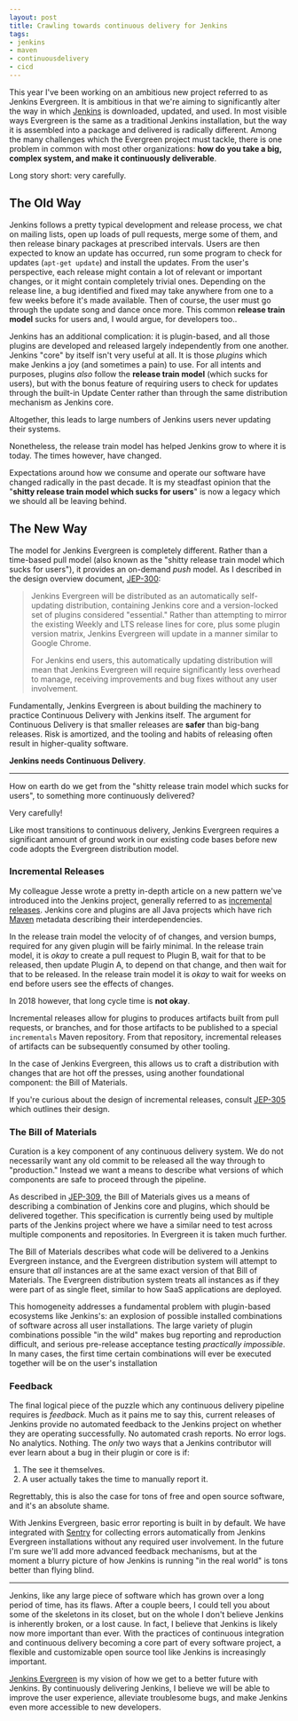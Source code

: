 ```yaml
---
layout: post
title: Crawling towards continuous delivery for Jenkins
tags:
- jenkins
- maven
- continuousdelivery
- cicd
---
```



This year I've been working on an ambitious new project referred to as Jenkins
Evergreen. It is ambitious in that we're aiming to significantly alter the way
in which [Jenkins](https://jenkins.io/) is downloaded, updated, and used.
In most visible ways Evergreen is the same as a traditional Jenkins
installation, but the way it is assembled into a package and delivered is
radically different. Among the many challenges which the Evergreen project must tackle,
there is one problem in common with most other organizations:
**how do you take a big, complex system, and make it continuously deliverable**.

Long story short: very carefully.


## The Old Way

Jenkins follows a pretty typical development and release process,
we chat on mailing lists, open up loads of
pull requests, merge some of them, and then release binary packages at
prescribed intervals.
Users are then expected to know an update has occurred, run some program to check for
updates (`apt-get update`) and install the updates. From the user's
perspective, each release might contain a lot of relevant or important changes,
or it might contain completely trivial ones. Depending on the release line, a
bug identified and fixed may take anywhere from one to a few weeks before
it's made available. Then of course, the user must go through the update song
and dance once more. This common **release train model** sucks for users and, I
would argue, for developers too..

Jenkins has an additional complication: it is plugin-based, and all those
plugins are developed and released largely independently from one another.
Jenkins "core" by itself isn't very useful at all. It is those _plugins_ which
make Jenkins a joy (and sometimes a pain) to use. For all intents and purposes,
plugins _also_ follow the **release train model** (which sucks for users), but
with the bonus feature of requiring users to check for updates through the
built-in Update Center rather than through the same distribution mechanism as
Jenkins core.

Altogether, this leads to large numbers of Jenkins users never updating their
systems.

Nonetheless, the release train model has helped Jenkins grow to where it is
today. The times however, have changed.

Expectations around how we consume and operate our software have changed
radically in the past decade. It is my steadfast opinion that the "**shitty
release train model which sucks for users**" is now a legacy which we should all
be leaving behind.

## The New Way

The model for Jenkins Evergreen is completely different. Rather than a
time-based pull model (also known as the "shitty release train model which
sucks for users"), it provides an on-demand *push* model. As I described in the
design overview document,
[JEP-300](https://github.com/jenkinsci/jep/tree/master/jep/300):

> Jenkins Evergreen will be distributed as an automatically
> self-updating distribution, containing Jenkins core and a version-locked set
> of plugins considered "essential." Rather than attempting to mirror the
> existing Weekly and LTS release lines for core, plus some plugin version
> matrix, Jenkins Evergreen will update in a manner similar to Google Chrome.
>
> For Jenkins end users, this automatically updating distribution will mean
> that Jenkins Evergreen will require significantly less overhead to manage,
> receiving improvements and bug fixes without any user involvement.

Fundamentally, Jenkins Evergreen is about building the machinery to practice
Continuous Delivery with Jenkins itself. The argument for
Continuous Delivery is that smaller releases are **safer** than
big-bang releases. Risk is amortized, and the tooling and habits of
releasing often result in higher-quality software.

**Jenkins needs Continuous Delivery**.

---

How on earth do we get from the "shitty release train model which sucks for
users", to something more continuously delivered?

Very carefully!

Like most transitions to continuous delivery, Jenkins Evergreen requires a
significant amount of ground work in our existing code bases before new code
adopts the Evergreen distribution model.

### Incremental Releases

My colleague Jesse wrote a pretty in-depth article on a new pattern we've
introduced into the Jenkins project, generally referred to as [incremental
releases](https://jenkins.io/blog/2018/05/15/incremental-deployment/).
Jenkins core and plugins are all Java projects which have rich
[Maven](https://maven.apache.org) metadata describing their interdependencies.

In the release train model the velocity of of changes, and version bumps,
required for any given plugin will be fairly minimal. In the release train
model, it is _okay_ to create a pull request to Plugin B, wait for that to be
released, then update Plugin A, to depend on that change, and then wait for
that to be released. In the release train model it is _okay_ to wait for weeks
on end before users see the effects of changes.

In 2018 however, that long cycle time is **not okay**.

Incremental releases allow for plugins to produces artifacts built from pull
requests, or branches, and for those artifacts to be published to a special
`incrementals` Maven repository. From that repository, incremental releases of
artifacts can be subsequently consumed by other tooling.

In the case of Jenkins Evergreen, this allows us to craft a distribution with
changes that are hot off the presses, using another foundational component: the
Bill of Materials.

If you're curious about the design of incremental releases, consult
[JEP-305](https://github.com/jenkinsci/jep/tree/master/jep/305) which outlines
their design.


### The Bill of Materials

Curation is a key component of any continuous delivery system. We do not
necessarily want any old commit to be released all the way through to
"production." Instead we want a means to describe what versions of which
components are safe to proceed through the pipeline.

As described in
[JEP-309](https://github.com/jenkinsci/jep/blob/master/jep/309), the Bill of
Materials gives us a means of describing a combination of Jenkins core and plugins, which should
be delivered together. This specification is currently being used by multiple
parts of the Jenkins project where we have a similar need to test across
multiple components and repositories. In Evergreen it is taken much further.

The Bill of Materials describes what code will be delivered to a Jenkins
Evergreen instance, and the Evergreen distribution system will attempt to
ensure that _all_ instances are at the same exact version of that Bill of
Materials.  The Evergreen distribution system treats all instances as if they
were part of as single fleet, similar to how SaaS applications are deployed.

This homogeneity addresses a fundamental problem with plugin-based ecosystems
like Jenkins's: an explosion of possible installed combinations of software
across all user installations. The large variety of plugin combinations
possible "in the wild" makes bug reporting and reproduction difficult, and
serious pre-release acceptance testing _practically impossible_. In many cases,
the first time certain combinations will ever be executed together will be on
the user's installation

### Feedback

The final logical piece of the puzzle which any continuous delivery pipeline
requires is _feedback_. Much as it pains me to say this, current releases of
Jenkins provide no automated feedback to the Jenkins project on whether they
are operating successfully. No automated crash reports. No error logs. No
analytics. Nothing. The _only_ two ways that a Jenkins contributor will ever
learn about a bug in their plugin or core is if:

1. The see it themselves.
1. A user actually takes the time to manually report it.

Regrettably, this is also the case for tons of free and open source software,
and it's an absolute shame.

With Jenkins Evergreen, basic error reporting is built in by default. We have
integrated with [Sentry](https://sentry.io) for collecting errors automatically
from Jenkins Evergreen installations without any required user involvement. In
the future I'm sure we'll add more advanced feedback mechanisms, but at the
moment a blurry picture of how Jenkins is running "in the real world" is tons
better than flying blind.

---

Jenkins, like any large piece of software which has grown over a long period of
time, has its flaws. After a couple beers, I could tell you about some of the
skeletons in its closet, but on the whole I don't believe Jenkins is inherently
broken, or a lost cause. In fact, I believe that Jenkins is likely now more
important than ever. With the practices of continuous integration and
continuous delivery becoming a core part of every software project, a flexible
and customizable open source tool like Jenkins is increasingly important.

[Jenkins Evergreen](https://github.com/jenkins-infra/evergreen) is my vision of
how we get to a better future with Jenkins. By continuously delivering Jenkins,
I believe we will be able to improve the user experience, alleviate troublesome
bugs, and make Jenkins even more accessible to new developers.
